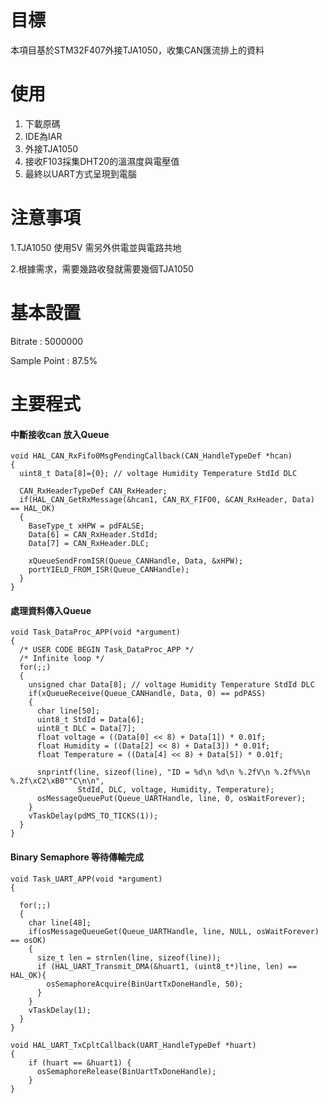 # 目標
本項目基於STM32F407外接TJA1050，收集CAN匯流排上的資料

# 使用
1. 下載原碼
2. IDE為IAR
3. 外接TJA1050 
4. 接收F103採集DHT20的溫濕度與電壓值
5. 最終以UART方式呈現到電腦

# 注意事項
1.TJA1050 使用5V 需另外供電並與電路共地

2.根據需求，需要幾路收發就需要幾個TJA1050

# 基本設置
Bitrate : 5000000

Sample Point : 87.5%

# 主要程式

#### 中斷接收can 放入Queue
```
void HAL_CAN_RxFifo0MsgPendingCallback(CAN_HandleTypeDef *hcan)
{
  uint8_t Data[8]={0}; // voltage Humidity Temperature StdId DLC
  
  CAN_RxHeaderTypeDef CAN_RxHeader;
  if(HAL_CAN_GetRxMessage(&hcan1, CAN_RX_FIFO0, &CAN_RxHeader, Data) == HAL_OK)
  {
    BaseType_t xHPW = pdFALSE;  
    Data[6] = CAN_RxHeader.StdId;
    Data[7] = CAN_RxHeader.DLC;
    
    xQueueSendFromISR(Queue_CANHandle, Data, &xHPW); 
    portYIELD_FROM_ISR(Queue_CANHandle);
  }
}
```

#### 處理資料傳入Queue
```
void Task_DataProc_APP(void *argument)
{
  /* USER CODE BEGIN Task_DataProc_APP */
  /* Infinite loop */
  for(;;)
  {
    unsigned char Data[8]; // voltage Humidity Temperature StdId DLC
    if(xQueueReceive(Queue_CANHandle, Data, 0) == pdPASS)
    {
      char line[50];
      uint8_t StdId = Data[6];
      uint8_t DLC = Data[7];
      float voltage = ((Data[0] << 8) + Data[1]) * 0.01f;
      float Humidity = ((Data[2] << 8) + Data[3]) * 0.01f;
      float Temperature = ((Data[4] << 8) + Data[5]) * 0.01f;
      
      snprintf(line, sizeof(line), "ID = %d\n %d\n %.2fV\n %.2f%%\n %.2f\xC2\xB0""C\n\n",
               StdId, DLC, voltage, Humidity, Temperature);
      osMessageQueuePut(Queue_UARTHandle, line, 0, osWaitForever);
    }
    vTaskDelay(pdMS_TO_TICKS(1));
  }
}
```
#### Binary Semaphore 等待傳輸完成
```
void Task_UART_APP(void *argument)
{

  for(;;)
  {
    char line[48];
    if(osMessageQueueGet(Queue_UARTHandle, line, NULL, osWaitForever) == osOK)
    {
      size_t len = strnlen(line, sizeof(line));
      if (HAL_UART_Transmit_DMA(&huart1, (uint8_t*)line, len) == HAL_OK){
        osSemaphoreAcquire(BinUartTxDoneHandle, 50);
      }
    }
    vTaskDelay(1);
  }
}
```
```
void HAL_UART_TxCpltCallback(UART_HandleTypeDef *huart)
{
    if (huart == &huart1) {
      osSemaphoreRelease(BinUartTxDoneHandle);
    }
}
```





